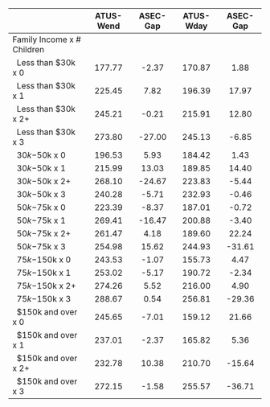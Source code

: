 
|                      |    ATUS-Wend |     ASEC-Gap |    ATUS-Wday |     ASEC-Gap |
| -------------------- | :----------: | :----------: | :----------: | :----------: |
| Family Income x # Children |              |              |              |              |
| &nbsp;&nbsp;Less than $30k x 0 |       177.77 |        -2.37 |       170.87 |         1.88 |
| &nbsp;&nbsp;Less than $30k x 1 |       225.45 |         7.82 |       196.39 |        17.97 |
| &nbsp;&nbsp;Less than $30k x 2+ |       245.21 |        -0.21 |       215.91 |        12.80 |
| &nbsp;&nbsp;Less than $30k x 3 |       273.80 |       -27.00 |       245.13 |        -6.85 |
| &nbsp;&nbsp;$30k-$50k x 0 |       196.53 |         5.93 |       184.42 |         1.43 |
| &nbsp;&nbsp;$30k-$50k x 1 |       215.99 |        13.03 |       189.85 |        14.40 |
| &nbsp;&nbsp;$30k-$50k x 2+ |       268.10 |       -24.67 |       223.83 |        -5.44 |
| &nbsp;&nbsp;$30k-$50k x 3 |       240.28 |        -5.71 |       232.93 |        -0.46 |
| &nbsp;&nbsp;$50k-$75k x 0 |       223.39 |        -8.37 |       187.01 |        -0.72 |
| &nbsp;&nbsp;$50k-$75k x 1 |       269.41 |       -16.47 |       200.88 |        -3.40 |
| &nbsp;&nbsp;$50k-$75k x 2+ |       261.47 |         4.18 |       189.60 |        22.24 |
| &nbsp;&nbsp;$50k-$75k x 3 |       254.98 |        15.62 |       244.93 |       -31.61 |
| &nbsp;&nbsp;$75k-$150k x 0 |       243.53 |        -1.07 |       155.73 |         4.47 |
| &nbsp;&nbsp;$75k-$150k x 1 |       253.02 |        -5.17 |       190.72 |        -2.34 |
| &nbsp;&nbsp;$75k-$150k x 2+ |       274.26 |         5.52 |       216.00 |         4.90 |
| &nbsp;&nbsp;$75k-$150k x 3 |       288.67 |         0.54 |       256.81 |       -29.36 |
| &nbsp;&nbsp;$150k and over x 0 |       245.65 |        -7.01 |       159.12 |        21.66 |
| &nbsp;&nbsp;$150k and over x 1 |       237.01 |        -2.37 |       165.82 |         5.36 |
| &nbsp;&nbsp;$150k and over x 2+ |       232.78 |        10.38 |       210.70 |       -15.64 |
| &nbsp;&nbsp;$150k and over x 3 |       272.15 |        -1.58 |       255.57 |       -36.71 |

